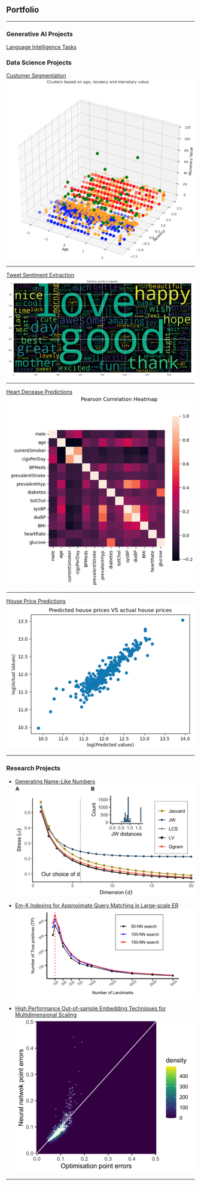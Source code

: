 ## Portfolio

---
### Generative AI Projects

[Language Intelligence Tasks](/meeting_insights.md)


### Data Science Projects

[Customer Segmentation](/customer_segmentation.md)
<img src="images/cust_seg_1.png?raw=true"/>

---
[Tweet Sentiment Extraction](/tweeter_sentiment_extraction.md)
<img src="images/tweet_sent_2.png?raw=true"/>

---
[Heart Decease Predictions](heart_decease_prediction.md)
<img src="images/log_reg_1.png?raw=true"/>

---

[House Price Predictions](house_price_prediction.md)
<img src="images/house_price_1.png?raw=true"/>

---

### Research Projects

- [Generating Name-Like Numbers](/generate_name_like_numbers.md)
  <img src="images/stress_.png?raw=true"/>
  
- [Em-K Indexing for Approximate Query Matching in Large-scale ER](/emk_indexing.md)
   <img src="images/01_new_query_NN.png?raw=true"/>
   
- [High Performance Out-of-sample Embedding Techniques for Multidimensional Scaling](/OSE_techniques.md)
   <img src="images/01_scatter_1.5k.png?raw=true"/>


---


<!--<p style="font-size:11px">Page template forked from <a href="https://github.com/evanca/quick-portfolio">evanca</a></p> -->
<!-- Remove above link if you don't want to attibute -->
